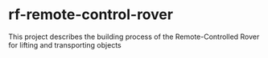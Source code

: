 # rf-remote-control-rover
This project describes the building process of the Remote-Controlled Rover for lifting and transporting objects
